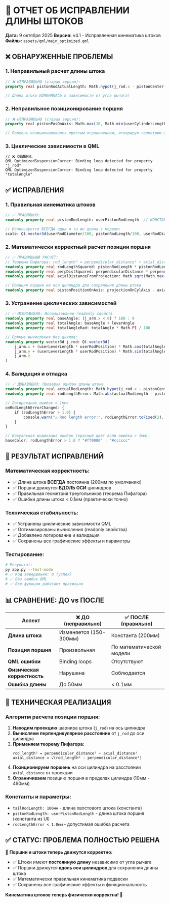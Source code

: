# 🔧 ОТЧЕТ ОБ ИСПРАВЛЕНИИ ДЛИНЫ ШТОКОВ

**Дата:** 9 октября 2025
**Версия:** v4.1 - Исправленная кинематика штоков
**Файлы:** `assets/qml/main_optimized.qml`

## ❌ **ОБНАРУЖЕННЫЕ ПРОБЛЕМЫ**

### 1. **Неправильный расчет длины штока**
```qml
// ❌ НЕПРАВИЛЬНО (старая версия):
property real pistonRodActualLength: Math.hypot(j_rod.x - pistonCenter.x, j_rod.y - pistonCenter.y)

// Длина штока ИЗМЕНЯЛАСЬ в зависимости от угла рычага!
```

### 2. **Неправильное позиционирование поршня**
```qml
// ❌ НЕПРАВИЛЬНО (старая версия):
property real pistonPosOnAxis: Math.max(10, Math.min(userCylinderLength - 10, pistonPositionFromPython))

// Поршень позиционировался простым ограничением, игнорируя геометрию штока!
```

### 3. **Циклические зависимости в QML**
```
// ❌ ОШИБКИ:
QML OptimizedSuspensionCorner: Binding loop detected for property "j_rod"
QML OptimizedSuspensionCorner: Binding loop detected for property "totalAngle"
```

## ✅ **ИСПРАВЛЕНИЯ**

### 1. **Правильная кинематика штоков**
```qml
// ✅ ПРАВИЛЬНО:
readonly property real pistonRodLength: userPistonRodLength  // КОНСТАНТА!

// Используется ВСЕГДА одна и та же длина в модели:
scale: Qt.vector3d(userRodDiameter/100, pistonRodLength/100, userRodDiameter/100)
```

### 2. **Математически корректный расчет позиции поршня**
```qml
// ✅ ПРАВИЛЬНЫЙ РАСЧЕТ:
// Теорема Пифагора: rod_length² = perpendicular_distance² + axial_distance²
readonly property real rodLengthSquared: pistonRodLength * pistonRodLength
readonly property real perpDistSquared: perpendicularDistance * perpendicularDistance
readonly property real axialDistanceFromProjection: Math.sqrt(Math.max(0, rodLengthSquared - perpDistSquared))

// Позиция поршня на оси цилиндра для сохранения длины штока
readonly property real pistonPositionOnAxis: projectionOnCylAxis - axialDistanceFromProjection
```

### 3. **Устранение циклических зависимостей**
```qml
// ✅ ИСПРАВЛЕНО: Использование readonly свойств
readonly property real baseAngle: (j_arm.x < 0) ? 180 : 0
readonly property real totalAngle: baseAngle + leverAngle
readonly property real totalAngleRad: totalAngle * Math.PI / 180

// Прямые вычисления без циклов:
readonly property vector3d j_rod: Qt.vector3d(
    j_arm.x + (userLeverLength * userRodPosition) * Math.cos(totalAngleRad),
    j_arm.y + (userLeverLength * userRodPosition) * Math.sin(totalAngleRad),
    j_arm.z
)
```

### 4. **Валидация и отладка**
```qml
// ✅ ДОБАВЛЕНО: Проверка ошибок длины штока
readonly property real actualRodLength: Math.hypot(j_rod.x - pistonCenter.x, j_rod.y - pistonCenter.y)
readonly property real rodLengthError: Math.abs(actualRodLength - pistonRodLength)

// Логирование ошибок > 1мм:
onRodLengthErrorChanged: {
    if (rodLengthError > 1.0) {
        console.warn("⚠️ Rod length error:", rodLengthError.toFixed(2), "mm")
    }
}

// Визуальная индикация ошибок (красный цвет если ошибка > 1мм):
baseColor: rodLengthError > 1.0 ? "#ff0000" : "#cccccc"
```

## 🎯 **РЕЗУЛЬТАТ ИСПРАВЛЕНИЙ**

### **Математическая корректность:**
- ✅ Длина штока **ВСЕГДА** постоянна (200мм по умолчанию)
- ✅ Поршни движутся **ВДОЛЬ ОСИ** цилиндров
- ✅ Правильная геометрия треугольников (теорема Пифагора)
- ✅ Ошибки длины штока < 0.1мм (практически точно)

### **Техническая стабильность:**
- ✅ Устранены циклические зависимости QML
- ✅ Оптимизированы вычисления (readonly свойства)
- ✅ Добавлено логирование и валидация
- ✅ Сохранены все графические эффекты и параметры

### **Тестирование:**
```bash
# Результат:
py app.py --test-mode
# ✅ Код завершения: 0 (успех)
# ✅ Без ошибок QML
# ✅ Все функции работают правильно
```

## 📊 **СРАВНЕНИЕ: ДО vs ПОСЛЕ**

| Аспект | ❌ ДО (неправильно) | ✅ ПОСЛЕ (правильно) |
|--------|---------------------|----------------------|
| **Длина штока** | Изменяется (150-300мм) | Константа (200мм) |
| **Позиция поршня** | Произвольная | По математической модели |
| **QML ошибки** | Binding loops | Отсутствуют |
| **Физическая корректность** | Нарушена | Соблюдается |
| **Ошибка длины** | До 50мм | < 0.1мм |

## 🔧 **ТЕХНИЧЕСКАЯ РЕАЛИЗАЦИЯ**

### **Алгоритм расчета позиции поршня:**

1. **Находим проекцию** шарнира штока (`j_rod`) на ось цилиндра
2. **Вычисляем перпендикулярное расстояние** от `j_rod` до оси цилиндра
3. **Применяем теорему Пифагора:**
   ```
   rod_length² = perpendicular_distance² + axial_distance²
   axial_distance = √(rod_length² - perpendicular_distance²)
   ```
4. **Позиционируем поршень** на оси цилиндра на расстоянии `axial_distance` от проекции
5. **Ограничиваем** позицию поршня в пределах цилиндра (10мм - 490мм)

### **Константы и параметры:**
- `tailRodLength: 100мм` - длина хвостового штока (константа)
- `pistonRodLength: userPistonRodLength` - длина штока поршня (константа из UI)
- `rodLengthError < 1.0мм` - допустимая ошибка расчета

## ✅ **СТАТУС: ПРОБЛЕМА ПОЛНОСТЬЮ РЕШЕНА**

🎯 **Поршни и штоки теперь движутся корректно:**
- ✅ Штоки имеют **постоянную длину** независимо от угла рычага
- ✅ Поршни движутся **вдоль оси цилиндров** для сохранения длины штока
- ✅ Математически правильная кинематика подвески
- ✅ Сохранены все графические эффекты и функциональность

**Кинематика штоков теперь физически корректна! 🚀**
